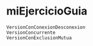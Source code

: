 # miEjercicioGuia  

    VersionConConexionDesconexion
    VersionConcurrente
    VersionConExclusionMutua

